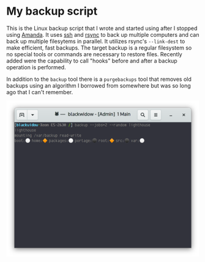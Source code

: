 # My backup script

This is the Linux backup script that I wrote and started using after I stopped
using [Amanda](https://github.com/zmanda/amanda).  It uses
[ssh](https://www.openssh.com/) and [rsync](https://rsync.samba.org/) to back
up multiple computers and can back up multiple filesytems in parallel. It
utilizes rsync's `--link-dest` to make efficient, fast backups. The target
backup is a regular filesystem so no special tools or commands are necessary to
restore files.  Recently added were the capability to call "hooks" before and
after a backup operation is performed.

In addition to the `backup` tool there is a `purgebackups` tool that removes
old backups using an algorithm I borrowed from somewhere but was so long ago
that I can't remember.

![demo](assets/demo.png)
